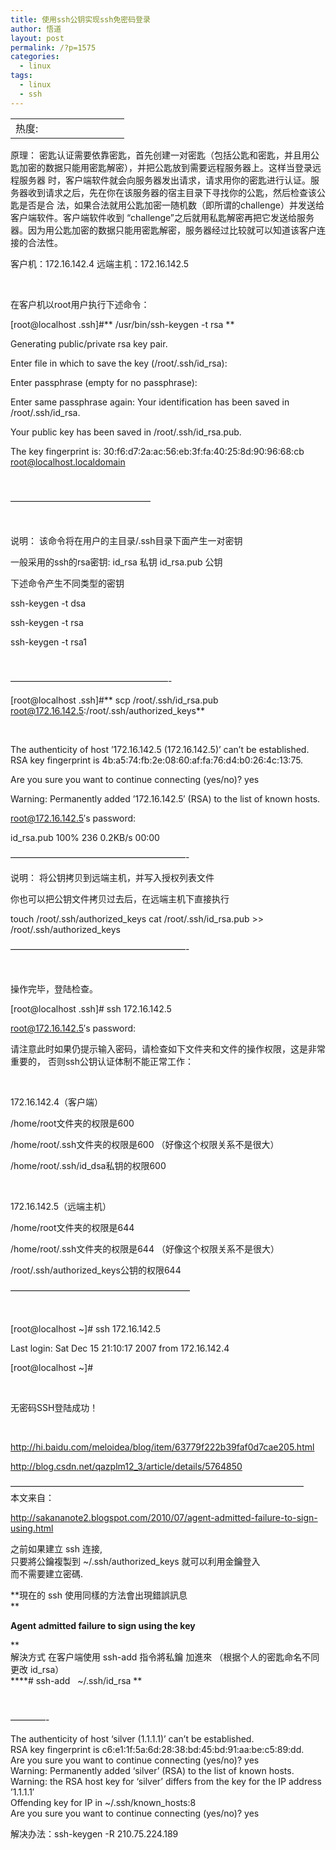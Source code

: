 ```yaml
---
title: 使用ssh公钥实现ssh免密码登录
author: 悟道
layout: post
permalink: /?p=1575
categories:
  - linux
tags:
  - linux
  - ssh
---
```

<table>
  <tr cellpadding=0><td>
    热度:
  </td><td cellpadding=0><img src='http://210.75.224.29/wordpress/wp-content/plugins/statpresscn/images/sun.gif' width=10 height=10 border=0 /></td><td cellpadding=0><img src='http://210.75.224.29/wordpress/wp-content/plugins/statpresscn/images/sun_dark.gif' width=10 height=10 border=0 /></td><td cellpadding=0><img src='http://210.75.224.29/wordpress/wp-content/plugins/statpresscn/images/sun_dark.gif' width=10 height=10 border=0 /></td><td cellpadding=0><img src='http://210.75.224.29/wordpress/wp-content/plugins/statpresscn/images/sun_dark.gif' width=10 height=10 border=0 /></td><td cellpadding=0><img src='http://210.75.224.29/wordpress/wp-content/plugins/statpresscn/images/sun_dark.gif' width=10 height=10 border=0 /></td></tr>
</table>

原理： 密匙认证需要依靠密匙，首先创建一对密匙（包括公匙和密匙，并且用公匙加密的数据只能用密匙解密），并把公匙放到需要远程服务器上。这样当登录远程服务器 时，客户端软件就会向服务器发出请求，请求用你的密匙进行认证。服务器收到请求之后，先在你在该服务器的宿主目录下寻找你的公匙，然后检查该公匙是否是合 法，如果合法就用公匙加密一随机数（即所谓的challenge）并发送给客户端软件。客户端软件收到 “challenge”之后就用私匙解密再把它发送给服务器。因为用公匙加密的数据只能用密匙解密，服务器经过比较就可以知道该客户连接的合法性。

客户机：172.16.142.4 远端主机：172.16.142.5

&nbsp;

在客户机以root用户执行下述命令：

[root@localhost .ssh]#** /usr/bin/ssh-keygen -t rsa **

Generating public/private rsa key pair.

Enter file in which to save the key (/root/.ssh/id_rsa):

Enter passphrase (empty for no passphrase):

Enter same passphrase again: Your identification has been saved in /root/.ssh/id_rsa.

Your public key has been saved in /root/.ssh/id_rsa.pub.

The key fingerprint is: 30:f6:d7:2a:ac:56:eb:3f:fa:40:25:8d:90:96:68:cb root@localhost.localdomain

&nbsp;

&#8212;&#8212;&#8212;&#8212;&#8212;&#8212;&#8212;&#8212;&#8212;&#8212;&#8212;&#8212;&#8212;&#8212;&#8212;&#8212;

&nbsp;

说明： 该命令将在用户的主目录/.ssh目录下面产生一对密钥

一般采用的ssh的rsa密钥: id\_rsa 私钥 id\_rsa.pub 公钥

下述命令产生不同类型的密钥

ssh-keygen -t dsa

ssh-keygen -t rsa

ssh-keygen -t rsa1

&nbsp;

&#8212;&#8212;&#8212;&#8212;&#8212;&#8212;&#8212;&#8212;&#8212;&#8212;&#8212;&#8212;&#8212;&#8212;&#8212;&#8212;&#8212;&#8212;-

[root@localhost .ssh]#** scp /root/.ssh/id\_rsa.pub root@172.16.142.5:/root/.ssh/authorized\_keys**

&nbsp;

The authenticity of host &#8217;172.16.142.5 (172.16.142.5)&#8217; can&#8217;t be established. RSA key fingerprint is 4b:a5:74:fb:2e:08:60:af:fa:76:d4:b0:26:4c:13:75.

Are you sure you want to continue connecting (yes/no)? yes

Warning: Permanently added &#8217;172.16.142.5&#8242; (RSA) to the list of known hosts.

root@172.16.142.5&#8242;s password:

id_rsa.pub 100% 236 0.2KB/s 00:00

&#8212;&#8212;&#8212;&#8212;&#8212;&#8212;&#8212;&#8212;&#8212;&#8212;&#8212;&#8212;&#8212;&#8212;&#8212;&#8212;&#8212;&#8212;&#8212;&#8212;-

说明： 将公钥拷贝到远端主机，并写入授权列表文件

你也可以把公钥文件拷贝过去后，在远端主机下直接执行

touch /root/.ssh/authorized\_keys cat /root/.ssh/id\_rsa.pub >> /root/.ssh/authorized_keys

&#8212;&#8212;&#8212;&#8212;&#8212;&#8212;&#8212;&#8212;&#8212;&#8212;&#8212;&#8212;&#8212;&#8212;&#8212;&#8212;&#8212;&#8212;&#8212;&#8212;-

&nbsp;

操作完毕，登陆检查。

[root@localhost .ssh]# ssh 172.16.142.5

root@172.16.142.5&#8242;s password:

请注意此时如果仍提示输入密码，请检查如下文件夹和文件的操作权限，这是非常重要的， 否则ssh公钥认证体制不能正常工作：

&nbsp;

172.16.142.4（客户端）

/home/root文件夹的权限是600

/home/root/.ssh文件夹的权限是600 （好像这个权限关系不是很大）

/home/root/.ssh/id_dsa私钥的权限600

&nbsp;

172.16.142.5（远端主机）

/home/root文件夹的权限是644

/home/root/.ssh文件夹的权限是644 （好像这个权限关系不是很大）

/root/.ssh/authorized_keys公钥的权限644

&#8212;&#8212;&#8212;&#8212;&#8212;&#8212;&#8212;&#8212;&#8212;&#8212;&#8212;&#8212;&#8212;&#8212;&#8212;&#8212;&#8212;&#8212;&#8212;&#8212;&#8211;

&nbsp;

[root@localhost ~]# ssh 172.16.142.5

Last login: Sat Dec 15 21:10:17 2007 from 172.16.142.4

[root@localhost ~]#

&nbsp;

无密码SSH登陆成功！

&nbsp;

http://hi.baidu.com/meloidea/blog/item/63779f222b39faf0d7cae205.html

http://blog.csdn.net/qazplm12_3/article/details/5764850

&#8212;&#8212;&#8212;&#8212;&#8212;&#8212;&#8212;&#8212;&#8212;&#8212;&#8212;&#8212;&#8212;&#8212;&#8212;&#8212;&#8212;&#8212;&#8212;&#8212;&#8212;&#8212;&#8212;&#8212;&#8212;&#8212;&#8212;&#8212;&#8212;&#8212;&#8212;&#8212;&#8212;&#8211;  
本文来自：

http://sakananote2.blogspot.com/2010/07/agent-admitted-failure-to-sign-using.html

之前如果建立 ssh 连接,  
只要將公鑰複製到 ~/.ssh/authorized_keys 就可以利用金鑰登入  
而不需要建立密碼.

**現在的 ssh 使用同樣的方法會出現錯誤訊息  
**

<div>
  <strong>Agent admitted failure to sign using the key</strong>
</div>

**  
解決方式 在客户端使用 ssh-add 指令將私鑰 加進來 （根据个人的密匙命名不同更改 id_rsa）  
****\# ssh-add   ~/.ssh/id_rsa **

&nbsp;

&#8212;&#8212;&#8212;&#8212;-

The authenticity of host &#8216;silver (1.1.1.1)&#8217; can&#8217;t be established.  
RSA key fingerprint is c6:e1:1f:5a:6d:28:38:bd:45:bd:91:aa:be:c5:89:dd.  
Are you sure you want to continue connecting (yes/no)? yes  
Warning: Permanently added &#8216;silver&#8217; (RSA) to the list of known hosts.  
Warning: the RSA host key for &#8216;silver&#8217; differs from the key for the IP address &#8217;1.1.1.1&#8242;  
Offending key for IP in ~/.ssh/known_hosts:8  
Are you sure you want to continue connecting (yes/no)? yes

解决办法：ssh-keygen -R 210.75.224.189
